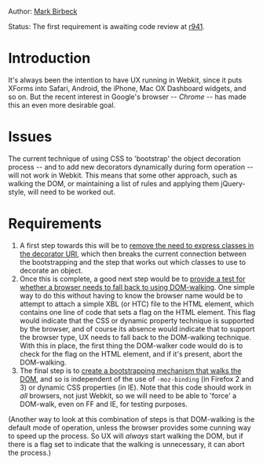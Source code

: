 Author: [Mark Birbeck](http://code.google.com/u/mark.birbeck@webBackplane.com/)

Status: The first requirement is awaiting code review at [r941](https://code.google.com/p/ubiquity-xforms/source/detail?r=941).

# Introduction #

It's always been the intention to have UX running in Webkit, since it puts XForms into Safari, Android, the iPhone, Mac OX Dashboard widgets, and so on. But the recent interest in Google's browser -- _Chrome_ -- has made this an even more desirable goal.

# Issues #

The current technique of using CSS to 'bootstrap' the object decoration process -- and to add new decorators dynamically during form operation -- will not work in Webkit. This means that some other approach, such as walking the DOM, or maintaining a list of rules and applying them jQuery-style, will need to be worked out.

# Requirements #

  1. A first step towards this will be to [remove the need to express classes in the decorator URI](WorkItemRemoveNeedForListOfClassesInDecoratorUri.md), which then breaks the current connection between the bootstrapping and the step that works out which classes to use to decorate an object.
  1. Once this is complete, a good next step would be to [provide a test for whether a browser needs to fall back to using DOM-walking](WorkItemCreateTestForDomWalkerFallback.md). One simple way to do this without having to know the browser name would be to attempt to attach a simple XBL (or HTC) file to the HTML element, which contains one line of code that sets a flag on the HTML element. This flag would indicate that the CSS or dynamic property technique is supported by the browser, and of course its absence would indicate that to support the browser type, UX needs to fall back to the DOM-walking technique. With this in place, the first thing the DOM-walker code would do is to check for the flag on the HTML element, and if it's present, abort the DOM-walking.
  1. The final step is to [create a bootstrapping mechanism that walks the DOM](WorkItemCreateDomWalkingBootstrapper.md), and so is independent of the use of `-moz-binding` (in Firefox 2 and 3) or dynamic CSS properties (in IE). Note that this code should work in _all_ browsers, not just Webkit, so we will need to be able to 'force' a DOM-walk, even on FF and IE, for testing purposes.

(Another way to look at this combination of steps is that DOM-walking is the default mode of operation, unless the browser provides some cunning way to speed up the process. So UX will _always_ start walking the DOM, but if there is a flag set to indicate that the walking is unnecessary, it can abort the process.)